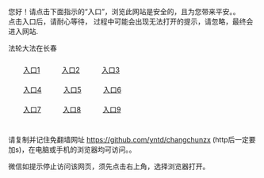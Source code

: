 您好！请点击下面指示的“入口”，浏览此网站是安全的，且为您带来平安。。 <br/>
点击入口后，请耐心等待， 过程中可能会出现无法打开的提示，请忽略，最终会进入网站. </br>

法轮大法在长春<br/>
<div style="padding:10px"><a style="margin:20px" target="_blank" href="https://d1vewn6mz4jfpx.cloudfront.net/2Qpsp?mhfqlg" id="ccLink1" rel="nofollow">入口1</a> <a target="_blank" style="margin:20px" href="https://d3s06bfmjb38me.cloudfront.net/2Qpsp?dnnyjbb" id="ccLink2" rel="nofollow">入口2</a> <a style="margin:20px" target="_blank" href="https://d3ega30gs4sfuj.cloudfront.net/2Qpsp?zlcbmurh" id="ccLink3" rel="nofollow">入口3</a></div>

<div style="padding:10px" ><a style="margin:20px" target="_blank" href="https://d1vewn6mz4jfpx.cloudfront.net/2Qpsp?mhfqlg" id="ccLink4" rel="nofollow">入口4</a> <a style="margin:20px" href="https://d3s06bfmjb38me.cloudfront.net/2Qpsp?dnnyjbb" target="_blank" id="ccLink5" rel="nofollow">入口5</a> <a style="margin:20px" href="https://d3ega30gs4sfuj.cloudfront.net/2Qpsp?zlcbmurh" target="_blank" id="ccLink6" rel="nofollow">入口6</a></div>

<div style="padding:10px"><a style="margin:20px" target="_blank" href="https://d1vewn6mz4jfpx.cloudfront.net/2Qpsp?mhfqlg" id="ccLink7" rel="nofollow">入口7</a> <a style="margin:20px" href="https://d3s06bfmjb38me.cloudfront.net/2Qpsp?dnnyjbb" target="_blank" id="ccLink8" rel="nofollow">入口8</a> <a style="margin:20px" target="_blank" href="https://d3ega30gs4sfuj.cloudfront.net/2Qpsp?zlcbmurh" id="ccLink9" rel="nofollow">入口9</a></div>

<br/>



请复制并记住免翻墙网址 https://github.com/yntd/changchunzx (http后一定要加s)，在电脑或手机的浏览器均可访问。。<br/>

微信如提示停止访问该网页，须先点击右上角，选择浏览器打开。
